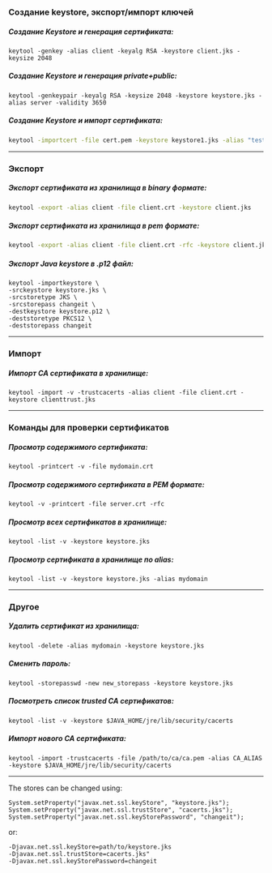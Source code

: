 ### Создание keystore, экспорт/импорт ключей

##### Создание Keystore и генерация сертификата:
`keytool -genkey -alias client -keyalg RSA -keystore client.jks -keysize 2048`

##### Создание Keystore и генерация private+public:
`keytool -genkeypair -keyalg RSA -keysize 2048 -keystore keystore.jks -alias server -validity 3650`

##### Создание Keystore и импорт сертификата: 
```bash
keytool -importcert -file cert.pem -keystore keystore1.jks -alias "test-cert"
```

----

### Экспорт
##### Экспорт сертификата из хранилища в binary формате:
```bash
keytool -export -alias client -file client.crt -keystore client.jks
```

##### Экспорт сертификата из хранилища в pem формате:
```bash
keytool -export -alias client -file client.crt -rfc -keystore client.jks
```

##### Экспорт Java keystore в .p12 файл:
```shell
keytool -importkeystore \
-srckeystore keystore.jks \
-srcstoretype JKS \
-srcstorepass changeit \
-destkeystore keystore.p12 \
-deststoretype PKCS12 \
-deststorepass changeit
```
----
### Импорт

##### Импорт CA сертификата в хранилище:
`keytool -import -v -trustcacerts -alias client -file client.crt -keystore clienttrust.jks`


----

### Команды для проверки сертификатов

##### Просмотр содержимого сертификата:
`keytool -printcert -v -file mydomain.crt`

##### Просмотр содержимого сертификата в PEM формате:
`keytool -v -printcert -file server.crt -rfc`

##### Просмотр всех сертификатов в хранилище:
`keytool -list -v -keystore keystore.jks`

##### Просмотр сертификата в хранилище по alias:
`keytool -list -v -keystore keystore.jks -alias mydomain`

----

### Другое

##### Удалить сертификат из хранилища:
`keytool -delete -alias mydomain -keystore keystore.jks`

##### Сменить пароль:
`keytool -storepasswd -new new_storepass -keystore keystore.jks`

##### Посмотреть список trusted CA сертификатов:
`keytool -list -v -keystore $JAVA_HOME/jre/lib/security/cacerts`

##### Импорт нового CA сертификата:
`keytool -import -trustcacerts -file /path/to/ca/ca.pem -alias CA_ALIAS -keystore $JAVA_HOME/jre/lib/security/cacerts`



----
The stores can be changed using:
```
System.setProperty("javax.net.ssl.keyStore", "keystore.jks");
System.setProperty("javax.net.ssl.trustStore", "cacerts.jks");
System.setProperty("javax.net.ssl.keyStorePassword", "changeit");
```

or:

```
-Djavax.net.ssl.keyStore=path/to/keystore.jks
-Djavax.net.ssl.trustStore=cacerts.jks"
-Djavax.net.ssl.keyStorePassword=changeit
```